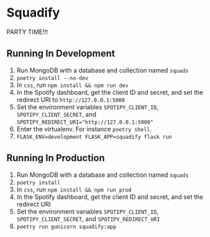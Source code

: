 # Squadify
PARTY TIME!!!

## Running In Development
1. Run MongoDB with a database and collection named `squads`
2. `poetry install --no-dev`
3. In `css`, run `npm install && npm run dev`
4. In the Spotify dashboard, get the client ID and secret, and set the redirect URI to `http://127.0.0.1:5000`
5. Set the environment variables `SPOTIPY_CLIENT_ID`, `SPOTIPY_CLIENT_SECRET`, and `SPOTIPY_REDIRECT_URI="http://127.0.0.1:5000"`
6. Enter the virtualenv. For instance `poetry shell`.
7. `FLASK_ENV=development FLASK_APP=squadify flask run`

## Running In Production
1. Run MongoDB with a database and collection named `squads`
2. `poetry install`
3. In `css`, run `npm install && npm run prod`
4. In the Spotify dashboard, get the client ID and secret, and set the redirect URI
5. Set the environment variables `SPOTIPY_CLIENT_ID`, `SPOTIPY_CLIENT_SECRET`, and `SPOTIPY_REDIRECT_URI`
6. `poetry run gunicorn squadify:app`
